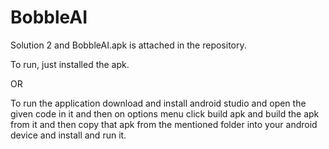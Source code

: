# BobbleAI

Solution 2 and BobbleAI.apk is attached in the repository. 

To run, just installed the apk.

OR

To run the application download and install android studio and open the given code in it and then on options menu click build apk 
and build the apk from it and then copy that apk from the mentioned folder into your android device and install and run it.
